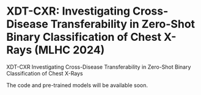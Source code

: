 # XDT-CXR: Investigating Cross-Disease Transferability in Zero-Shot Binary Classification of Chest X-Rays (MLHC 2024)
XDT-CXR Investigating Cross-Disease Transferability in Zero-Shot Binary Classification of Chest X-Rays

The code and pre-trained models will be available soon.
